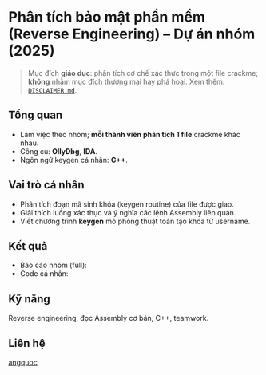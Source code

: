 # Phân tích bảo mật phần mềm (Reverse Engineering) – Dự án nhóm (2025)

> Mục đích **giáo dục**: phân tích cơ chế xác thực trong một file crackme; **không** nhằm mục đích thương mại hay phá hoại. Xem thêm: [`DISCLAIMER.md`](DISCLAIMER.md).

## Tổng quan
- Làm việc theo nhóm; **mỗi thành viên phân tích 1 file** crackme khác nhau.
- Công cụ: **OllyDbg**, **IDA**.
- Ngôn ngữ keygen cá nhân: **C++**.

## Vai trò cá nhân
- Phân tích đoạn mã sinh khóa (keygen routine) của file được giao.
- Giải thích luồng xác thực và ý nghĩa các lệnh Assembly liên quan.
- Viết chương trình **keygen** mô phỏng thuật toán tạo khóa từ username.

## Kết quả
- Báo cáo nhóm (full): 
- Code cá nhân:

## Kỹ năng
Reverse engineering, đọc Assembly cơ bản, C++, teamwork.

## Liên hệ
[angquoc](https://github.com/angquoc)
